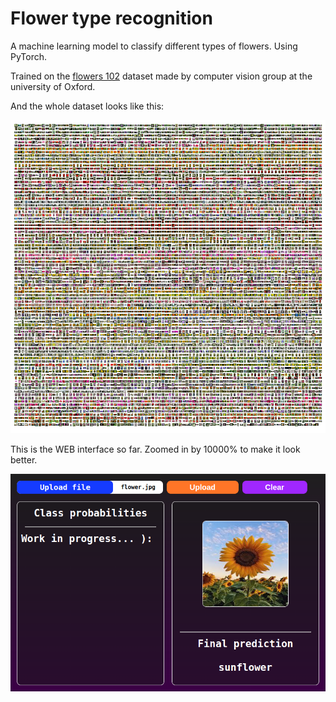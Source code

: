 # Flower type recognition

A machine learning model to classify different types of flowers. Using PyTorch.

Trained on the [flowers 102](https://www.robots.ox.ac.uk/~vgg/data/flowers/102/) dataset made by computer vision group at the university of Oxford.

And the whole dataset looks like this:

![Dataset](./flowers-dataset.png)

This is the WEB interface so far. Zoomed in by 10000% to make it look better.

![Preview](./preview.png)